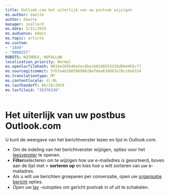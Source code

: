 ```yaml
---
title: Outlook.com het uiterlijk van uw postvak wijzigen
ms.author: daeite
author: daeite
manager: joallard
ms.date: 3/21/2019
ms.audience: Admin
ms.topic: article
ms.custom:
- "1849"
- "9000257"
ROBOTS: NOINDEX, NOFOLLOW
localization_priority: Normal
ms.openlocfilehash: 001be203b46e2ec8becb82d0553335d0b4465c77
ms.sourcegitcommit: 5fb7a4b28859690020efdea630d03e70cc0e6334
ms.translationtype: MT
ms.contentlocale: nl-NL
ms.lasthandoff: 06/28/2019
ms.locfileid: "35376338"
---
```

# <a name="change-the-look-of-your-outlookcom-mailbox"></a>Het uiterlijk van uw postbus Outlook.com

U kunt de weergave van het berichtvenster lezen en lijst in Outlook.com.

- Om de indeling van het berichtvenster wijzigen, opties voor het [leesvenster](https://outlook.live.com/mail/options/mail/layout/readingPane) te openen.
- **Filter**selecteren om te wijzigen hoe uw e-mailadres is gesorteerd, boven aan de lijst met > **sorteren op** en kies hoe u wilt sorteren van uw e-mailadres.
- Als u wilt uw berichten groeperen per conversatie, open uw [organisatie bericht](https://outlook.live.com/mail/options/mail/layout/conversations) opties.
- Open uw [lay](https://outlook.live.com/mail/options/mail/layout/focused) -outopties om gericht postvak in of uit te schakelen.
